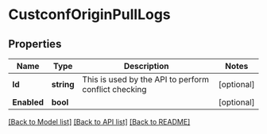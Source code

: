 # CustconfOriginPullLogs

## Properties

Name | Type | Description | Notes
------------ | ------------- | ------------- | -------------
**Id** | **string** | This is used by the API to perform conflict checking | [optional] 
**Enabled** | **bool** |  | [optional] 

[[Back to Model list]](../README.md#documentation-for-models) [[Back to API list]](../README.md#documentation-for-api-endpoints) [[Back to README]](../README.md)


